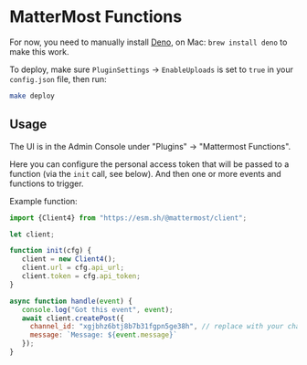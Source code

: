 # MatterMost Functions

For now, you need to manually install [Deno](https://deno.land), on Mac: `brew install deno` to make this work.

To deploy, make sure `PluginSettings` -> `EnableUploads` is set to `true` in your `config.json` file, then run:

```bash
make deploy
```

## Usage

The UI is in the Admin Console under "Plugins" -> "Mattermost Functions".

Here you can configure the personal access token that will be passed to a function (via the `init` call, see below). And then one or more events and functions to trigger.

Example function:

```javascript
import {Client4} from "https://esm.sh/@mattermost/client";

let client;

function init(cfg) {
   client = new Client4();
   client.url = cfg.api_url;
   client.token = cfg.api_token;
}

async function handle(event) {
   console.log("Got this event", event);
   await client.createPost({
     channel_id: "xgjbhz6btj8b7b31fgpn5ge38h", // replace with your channel id
     message: `Message: ${event.message}`
   });
}
```